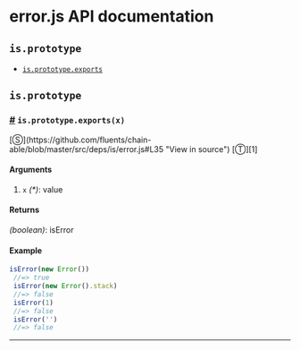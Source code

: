 # error.js API documentation

<!-- div class="toc-container" -->

<!-- div -->

## `is.prototype`
* <a href="#is-prototype-exports">`is.prototype.exports`</a>

<!-- /div -->

<!-- /div -->

<!-- div class="doc-container" -->

<!-- div -->

## `is.prototype`

<!-- div -->

<h3 id="is-prototype-exports"><a href="#is-prototype-exports">#</a>&nbsp;<code>is.prototype.exports(x)</code></h3>
[&#x24C8;](https://github.com/fluents/chain-able/blob/master/src/deps/is/error.js#L35 "View in source") [&#x24C9;][1]



#### Arguments
1. `x` *(&#42;)*: value

#### Returns
*(boolean)*: isError

#### Example
```js
isError(new Error())
 //=> true
 isError(new Error().stack)
 //=> false
 isError(1)
 //=> false
 isError('')
 //=> false
```
---

<!-- /div -->

<!-- /div -->

<!-- /div -->

 [1]: #is.prototype "Jump back to the TOC."
